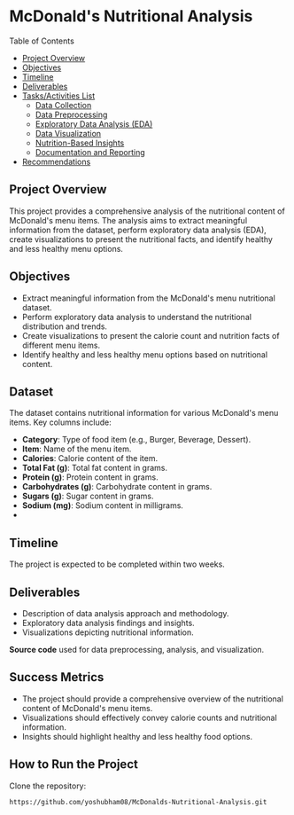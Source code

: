 # McDonald's Nutritional Analysis
Table of Contents
- [Project Overview](#project-overview)
- [Objectives](#objectives)
- [Timeline](#timeline)
- [Deliverables](#deliverables)
- [Tasks/Activities List](#tasksactivities-list)
  - [Data Collection](#data-collection)
  - [Data Preprocessing](#data-preprocessing)
  - [Exploratory Data Analysis (EDA)](#exploratory-data-analysis-eda)
  - [Data Visualization](#data-visualization)
  - [Nutrition-Based Insights](#nutrition-based-insights)
  - [Documentation and Reporting](#documentation-and-reporting)
- [Recommendations](#recommendations)
  
## Project Overview

This project provides a comprehensive analysis of the nutritional content of McDonald's menu items. 
The analysis aims to extract meaningful information from the dataset, perform exploratory data analysis (EDA), 
create visualizations to present the nutritional facts, and identify healthy and less healthy menu options. 

## Objectives

- Extract meaningful information from the McDonald's menu nutritional dataset.
- Perform exploratory data analysis to understand the nutritional distribution and trends.
- Create visualizations to present the calorie count and nutrition facts of different menu items.
- Identify healthy and less healthy menu options based on nutritional content.

## Dataset

The dataset contains nutritional information for various McDonald's menu items. Key columns include:
- **Category**: Type of food item (e.g., Burger, Beverage, Dessert).
- **Item**: Name of the menu item.
- **Calories**: Calorie content of the item.
- **Total Fat (g)**: Total fat content in grams.
- **Protein (g)**: Protein content in grams.
- **Carbohydrates (g)**: Carbohydrate content in grams.
- **Sugars (g)**: Sugar content in grams.
- **Sodium (mg)**: Sodium content in milligrams.
- 
## Timeline

The project is expected to be completed within two weeks.

## Deliverables

   - Description of data analysis approach and methodology.
   - Exploratory data analysis findings and insights.
   - Visualizations depicting nutritional information.
     
 **Source code** used for data preprocessing, analysis, and visualization.

## Success Metrics

- The project should provide a comprehensive overview of the nutritional content of McDonald's menu items.
- Visualizations should effectively convey calorie counts and nutritional information.
- Insights should highlight healthy and less healthy food options.

## How to Run the Project

Clone the repository:

```bash
https://github.com/yoshubham08/McDonalds-Nutritional-Analysis.git
